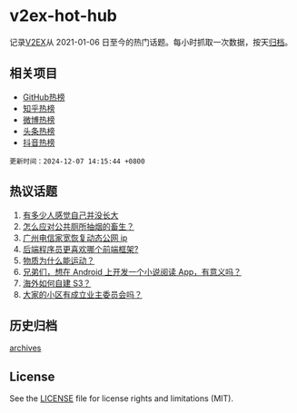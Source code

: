 # v2ex-hot-hub

 记录[V2EX](https://www.v2ex.com/)从 2021-01-06 日至今的热门话题。每小时抓取一次数据，按天[归档](archives)。
 
 ## 相关项目

- [GitHub热榜](https://github.com/lonnyzhang423/github-hot-hub)
- [知乎热榜](https://github.com/lonnyzhang423/zhihu-hot-hub)
- [微博热榜](https://github.com/lonnyzhang423/weibo-hot-hub)
- [头条热榜](https://github.com/lonnyzhang423/toutiao-hot-hub)
- [抖音热榜](https://github.com/lonnyzhang423/douyin-hot-hub)


 `更新时间：2024-12-07 14:15:44 +0800`

## 热议话题

1. [有多少人感觉自己并没长大](https://www.v2ex.com/t/1095520)
1. [怎么应对公共厕所抽烟的畜生？](https://www.v2ex.com/t/1095576)
1. [广州电信家宽恢复动态公网 ip](https://www.v2ex.com/t/1095579)
1. [后端程序员更喜欢哪个前端框架?](https://www.v2ex.com/t/1095588)
1. [物质为什么能运动？](https://www.v2ex.com/t/1095649)
1. [兄弟们，想在 Android 上开发一个小说阅读 App，有意义吗？](https://www.v2ex.com/t/1095558)
1. [海外如何自建 S3？](https://www.v2ex.com/t/1095571)
1. [大家的小区有成立业主委员会吗？](https://www.v2ex.com/t/1095678)

## 历史归档

[archives](archives)

## License

See the [LICENSE](LICENSE) file for license rights and limitations (MIT).
